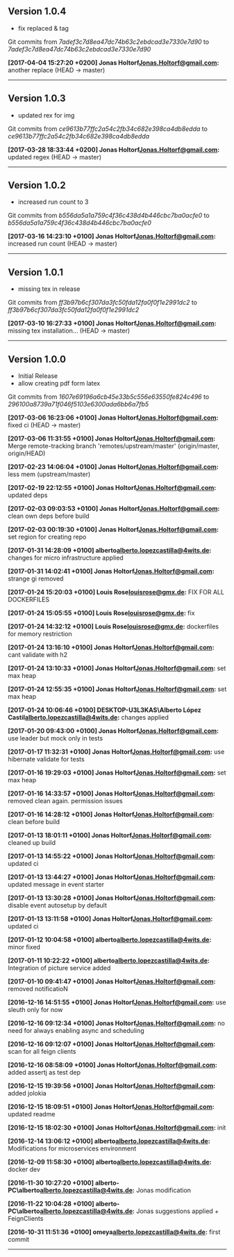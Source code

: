 ## Version 1.0.4 

* fix replaced & tag

Git commits from *7adef3c7d8ea47dc74b63c2ebdcad3e7330e7d90* to *7adef3c7d8ea47dc74b63c2ebdcad3e7330e7d90*

**[2017-04-04 15:27:20 +0200] Jonas Holtorf<Jonas.Holtorf@gmail.com>:** another replace (HEAD -> master)


---

## Version 1.0.3 

* updated rex for img

Git commits from *ce9613b77ffc2a54c2fb34c682e398ca4db8edda* to *ce9613b77ffc2a54c2fb34c682e398ca4db8edda*

**[2017-03-28 18:33:44 +0200] Jonas Holtorf<Jonas.Holtorf@gmail.com>:** updated regex (HEAD -> master)


---

## Version 1.0.2 

* increased run count to 3

Git commits from *b556da5a1a759c4f36c438d4b446cbc7ba0acfe0* to *b556da5a1a759c4f36c438d4b446cbc7ba0acfe0*

**[2017-03-16 14:23:10 +0100] Jonas Holtorf<Jonas.Holtorf@gmail.com>:** increased run count (HEAD -> master)


---

## Version 1.0.1 

* missing tex in release

Git commits from *ff3b97b6cf307da3fc50fda12fa0f0f1e2991dc2* to *ff3b97b6cf307da3fc50fda12fa0f0f1e2991dc2*

**[2017-03-10 16:27:33 +0100] Jonas Holtorf<Jonas.Holtorf@gmail.com>:** missing tex installation... (HEAD -> master)


---

## Version 1.0.0 

* Initial Release
* allow creating pdf form latex

Git commits from *1607e69196a6cb45e33b5c556e63550fe824c496* to *296100a8739a71f046f5103e6300ada6bb6a7fb5*

**[2017-03-06 16:23:06 +0100] Jonas Holtorf<Jonas.Holtorf@gmail.com>:** fixed ci (HEAD -> master)

**[2017-03-06 11:31:55 +0100] Jonas Holtorf<Jonas.Holtorf@gmail.com>:** Merge remote-tracking branch 'remotes/upstream/master' (origin/master, origin/HEAD)

**[2017-02-23 14:06:04 +0100] Jonas Holtorf<Jonas.Holtorf@gmail.com>:** less mem (upstream/master)

**[2017-02-19 22:12:55 +0100] Jonas Holtorf<Jonas.Holtorf@gmail.com>:** updated deps

**[2017-02-03 09:03:53 +0100] Jonas Holtorf<Jonas.Holtorf@gmail.com>:** clean own deps before build

**[2017-02-03 00:19:30 +0100] Jonas Holtorf<Jonas.Holtorf@gmail.com>:** set region for creating repo

**[2017-01-31 14:28:09 +0100] alberto<alberto.lopezcastilla@4wits.de>:** changes for micro infrastructure applied

**[2017-01-31 14:02:41 +0100] Jonas Holtorf<Jonas.Holtorf@gmail.com>:** strange gi removed

**[2017-01-24 15:20:03 +0100] Louis Rose<louisrose@gmx.de>:** FIX FOR ALL DOCKERFILES

**[2017-01-24 15:05:55 +0100] Louis Rose<louisrose@gmx.de>:** fix

**[2017-01-24 14:32:12 +0100] Louis Rose<louisrose@gmx.de>:** dockerfiles for memory restriction

**[2017-01-24 13:16:10 +0100] Jonas Holtorf<Jonas.Holtorf@gmail.com>:** cant validate with h2

**[2017-01-24 13:10:33 +0100] Jonas Holtorf<Jonas.Holtorf@gmail.com>:** set max heap

**[2017-01-24 12:55:35 +0100] Jonas Holtorf<Jonas.Holtorf@gmail.com>:** set max heap

**[2017-01-24 10:06:46 +0100] DESKTOP-U3L3KAS\Alberto López Castil<alberto.lopezcastilla@4wits.de>:** changes applied

**[2017-01-20 09:43:00 +0100] Jonas Holtorf<Jonas.Holtorf@gmail.com>:** use leader but mock only in tests

**[2017-01-17 11:32:31 +0100] Jonas Holtorf<Jonas.Holtorf@gmail.com>:** use hibernate validate for tests

**[2017-01-16 19:29:03 +0100] Jonas Holtorf<Jonas.Holtorf@gmail.com>:** set max heap

**[2017-01-16 14:33:57 +0100] Jonas Holtorf<Jonas.Holtorf@gmail.com>:** removed clean again. permission issues

**[2017-01-16 14:28:12 +0100] Jonas Holtorf<Jonas.Holtorf@gmail.com>:** clean before build

**[2017-01-13 18:01:11 +0100] Jonas Holtorf<Jonas.Holtorf@gmail.com>:** cleaned up build

**[2017-01-13 14:55:22 +0100] Jonas Holtorf<Jonas.Holtorf@gmail.com>:** updated ci

**[2017-01-13 13:44:27 +0100] Jonas Holtorf<Jonas.Holtorf@gmail.com>:** updated message in event starter

**[2017-01-13 13:30:28 +0100] Jonas Holtorf<Jonas.Holtorf@gmail.com>:** disable event autosetup by default

**[2017-01-13 13:11:58 +0100] Jonas Holtorf<Jonas.Holtorf@gmail.com>:** updated ci

**[2017-01-12 10:04:58 +0100] alberto<alberto.lopezcastilla@4wits.de>:** minor fixed

**[2017-01-11 10:22:22 +0100] alberto<alberto.lopezcastilla@4wits.de>:** Integration of picture service added

**[2017-01-10 09:41:47 +0100] Jonas Holtorf<Jonas.Holtorf@gmail.com>:** removed notificatioN

**[2016-12-16 14:51:55 +0100] Jonas Holtorf<Jonas.Holtorf@gmail.com>:** use sleuth only for now

**[2016-12-16 09:12:34 +0100] Jonas Holtorf<Jonas.Holtorf@gmail.com>:** no need for always enabling async and scheduling

**[2016-12-16 09:12:07 +0100] Jonas Holtorf<Jonas.Holtorf@gmail.com>:** scan for all feign clients

**[2016-12-16 08:58:09 +0100] Jonas Holtorf<Jonas.Holtorf@gmail.com>:** added assertj as test dep

**[2016-12-15 19:39:56 +0100] Jonas Holtorf<Jonas.Holtorf@gmail.com>:** added jolokia

**[2016-12-15 18:09:51 +0100] Jonas Holtorf<Jonas.Holtorf@gmail.com>:** updated readme

**[2016-12-15 18:02:30 +0100] Jonas Holtorf<Jonas.Holtorf@gmail.com>:** init

**[2016-12-14 13:06:12 +0100] alberto<alberto.lopezcastilla@4wits.de>:** Modifications for microservices environment

**[2016-12-09 11:58:30 +0100] alberto<alberto.lopezcastilla@4wits.de>:** docker dev

**[2016-11-30 10:27:20 +0100] alberto-PC\alberto<alberto.lopezcastilla@4wits.de>:** Jonas modification

**[2016-11-22 10:04:28 +0100] alberto-PC\alberto<alberto.lopezcastilla@4wits.de>:** Jonas suggestions applied + FeignClients

**[2016-10-31 11:51:36 +0100] omeya<alberto.lopezcastilla@4wits.de>:** first commit


---

